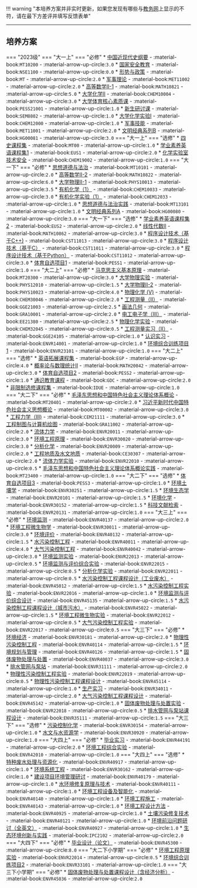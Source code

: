 !!! warning "本培养方案并非实时更新，如果您发现有哪些与[教务网](https://my.cqu.edu.cn)上显示的不符，请在最下方差评并填写反馈表单"

---

## 培养方案

=== "2023级"
    === "大一上"
        === "必修"
            * [中国近现代史纲要](../../../course/中国近现代史纲要.md) - :material-book:`MT10200` - :material-arrow-up-circle:`3.0`
            * [国家安全教育](../../../course/国家安全教育.md) - :material-book:`NSE1100` - :material-arrow-up-circle:`0.0`
            * [形势与政策](../../../course/形势与政策.md) - :material-book:`MT` - :material-arrow-up-circle:`2.0`
            * [军事理论](../../../course/军事理论.md) - :material-book:`MET11002` - :material-arrow-up-circle:`2.0`
            * [高等数学II-1](../../../course/高等数学.md) - :material-book:`MATH10821` - :material-arrow-up-circle:`5.0`
            * [大学化学II](../../../course/大学化学.md) - :material-book:`CHEM10004` - :material-arrow-up-circle:`3.0`
            * [大学体育核心素质课](../../../course/大学体育核心素质课.md) - :material-book:`PESS21001` - :material-arrow-up-circle:`1.0`
            * [新生研讨课](../../../course/新生研讨课.md) - :material-book:`SEM8802` - :material-arrow-up-circle:`1.0`
            * [大学化学实验Ⅰ](../../../course/大学化学实验.md) - :material-book:`CHEM12000` - :material-arrow-up-circle:`1.0`
            * [军事技能](../../../course/军事技能.md) - :material-book:`MET11001` - :material-arrow-up-circle:`2.0`
            * [文明经典系列B](../../../course/文明经典系列.md) - :material-book:`HG00081` - :material-arrow-up-circle:`3.0`
    === "大一上"
        === "选修"
            * [四史课程集](../../../course/四史课程集.md) - :material-book:`MT00` - :material-arrow-up-circle:`1.0`
            * [学业素养英语课程集1](../../../course/学业素养英语课程集.md) - :material-book:`EUS1` - :material-arrow-up-circle:`2.0`
            * [化学实验室技术安全](../../../course/化学实验室技术安全.md) - :material-book:`CHEM19002` - :material-arrow-up-circle:`1.0`
    === "大一下"
        === "必修"
            * [思想道德与法治](../../../course/思想道德与法治.md) - :material-book:`MT10101` - :material-arrow-up-circle:`2.0`
            * [高等数学II-2](../../../course/高等数学.md) - :material-book:`MATH10822` - :material-arrow-up-circle:`6.0`
            * [大学物理Ⅱ-1](../../../course/大学物理.md) - :material-book:`PHYS10013` - :material-arrow-up-circle:`3.5`
            * [有机化学（1）](../../../course/有机化学.md) - :material-book:`CHEM10033` - :material-arrow-up-circle:`3.0`
            * [有机化学实验（1）](../../../course/有机化学实验.md) - :material-book:`CHEM12033` - :material-arrow-up-circle:`1.0`
            * [思想道德与法治实践](../../../course/思想道德与法治实践.md) - :material-book:`MT13101` - :material-arrow-up-circle:`1.0`
            * [文明经典系列A](../../../course/文明经典系列.md) - :material-book:`HG00080` - :material-arrow-up-circle:`3.0`
    === "大一下"
        === "选修"
            * [学业素养英语课程集2](../../../course/学业素养英语课程集.md) - :material-book:`EUS2` - :material-arrow-up-circle:`2.0`
            * [线性代数II](../../../course/线性代数.md) - :material-book:`MATH10862` - :material-arrow-up-circle:`3.0`
            * [程序设计技术（基于C++)](../../../course/程序设计技术基于.md) - :material-book:`CST11013` - :material-arrow-up-circle:`3.0`
            * [程序设计技术（基于C）](../../../course/程序设计技术基于.md) - :material-book:`CST11011` - :material-arrow-up-circle:`3.0`
            * [程序设计技术（基于Python）](../../../course/程序设计技术基于.md) - :material-book:`CST11012` - :material-arrow-up-circle:`3.0`
            * [体育自选项目1](../../../course/体育自选项目.md) - :material-book:`PESS1` - :material-arrow-up-circle:`1.0`
    === "大二上"
        === "必修"
            * [马克思主义基本原理](../../../course/马克思主义基本原理.md) - :material-book:`MT20300` - :material-arrow-up-circle:`3.0`
            * [大学物理实验](../../../course/大学物理实验.md) - :material-book:`PHYS12010` - :material-arrow-up-circle:`1.5`
            * [大学物理Ⅱ-2](../../../course/大学物理.md) - :material-book:`PHYS10023` - :material-arrow-up-circle:`4.0`
            * [物理化学 (Ⅴ)](../../../course/物理化学.md) - :material-book:`CHEM30046` - :material-arrow-up-circle:`2.0`
            * [工程测量（II）](../../../course/工程测量.md) - :material-book:`GGE21003` - :material-arrow-up-circle:`2.5`
            * [画法几何](../../../course/画法几何.md) - :material-book:`GRA10001` - :material-arrow-up-circle:`2.0`
            * [电工电子学（Ⅲ）](../../../course/电工电子学.md) - :material-book:`EE21380` - :material-arrow-up-circle:`2.5`
            * [物理化学实验](../../../course/物理化学实验.md) - :material-book:`CHEM32045` - :material-arrow-up-circle:`0.5`
            * [工程测量实习（II）](../../../course/工程测量实习.md) - :material-book:`GGE24105` - :material-arrow-up-circle:`1.0`
            * [认识实习](../../../course/认识实习.md) - :material-book:`ENVR14001` - :material-arrow-up-circle:`1.0`
            * [环境综合训练项目1](../../../course/环境综合训练项目.md) - :material-book:`ENVR23101` - :material-arrow-up-circle:`1.0`
    === "大二上"
        === "选修"
            * [英语拓展课程集](../../../course/英语拓展课程集.md) - :material-book:`EGP` - :material-arrow-up-circle:`4.0`
            * [概率论与数理统计Ⅱ](../../../course/概率论与数理统计.md) - :material-book:`MATH20042` - :material-arrow-up-circle:`3.0`
            * [体育自选项目2](../../../course/体育自选项目.md) - :material-book:`PESS2` - :material-arrow-up-circle:`1.0`
            * [通识教育课程](../../../course/通识教育课程.md) - :material-book:`GDC` - :material-arrow-up-circle:`2.0`
            * [非限制选修课程集](../../../course/非限制选修课程集.md) - :material-book:`IDUE` - :material-arrow-up-circle:`1.0`
    === "大二下"
        === "必修"
            * [毛泽东思想和中国特色社会主义理论体系概论](../../../course/毛泽东思想和中国特色社会主义理论体系概论.md) - :material-book:`MT20401` - :material-arrow-up-circle:`2.0`
            * [习近平新时代中国特色社会主义思想概论](../../../course/习近平新时代中国特色社会主义思想概论.md) - :material-book:`MT00002` - :material-arrow-up-circle:`3.0`
            * [工程力学（III)](../../../course/工程力学.md) - :material-book:`CEM21111` - :material-arrow-up-circle:`3.0`
            * [工程制图与计算机绘图](../../../course/工程制图与计算机绘图.md) - :material-book:`GRA11002` - :material-arrow-up-circle:`2.0`
            * [流体力学](../../../course/流体力学.md) - :material-book:`ENVR20011` - :material-arrow-up-circle:`3.0`
            * [环境工程原理](../../../course/环境工程原理.md) - :material-book:`ENVR30020` - :material-arrow-up-circle:`3.0`
            * [分析化学](../../../course/分析化学.md) - :material-book:`ENVR20009` - :material-arrow-up-circle:`2.0`
            * [工程地质及水文地质](../../../course/工程地质及水文地质.md) - :material-book:`CE30307` - :material-arrow-up-circle:`2.0`
            * [流体力学实验](../../../course/流体力学实验.md) - :material-book:`ENVR22010` - :material-arrow-up-circle:`0.5`
            * [毛泽东思想和中国特色社会主义理论体系概论实践](../../../course/毛泽东思想和中国特色社会主义理论体系概论实践.md) - :material-book:`MT23400` - :material-arrow-up-circle:`1.0`
    === "大二下"
        === "选修"
            * [体育自选项目3](../../../course/体育自选项目.md) - :material-book:`PESS3` - :material-arrow-up-circle:`1.0`
            * [环境土壤学](../../../course/环境土壤学.md) - :material-book:`ENVR30251` - :material-arrow-up-circle:`1.5`
            * [环境生态学](../../../course/环境生态学.md) - :material-book:`ENVR20101` - :material-arrow-up-circle:`1.5`
            * [环境化学](../../../course/环境化学.md) - :material-book:`ENVR30152` - :material-arrow-up-circle:`1.5`
            * [科技文献检索](../../../course/科技文献检索.md) - :material-book:`ENVR20131` - :material-arrow-up-circle:`1.0`
    === "大三上"
        === "必修"
            * [环境监测](../../../course/环境监测.md) - :material-book:`ENVR40137` - :material-arrow-up-circle:`2.0`
            * [环境工程微生物学](../../../course/环境工程微生物学.md) - :material-book:`ENVR30011` - :material-arrow-up-circle:`3.0`
            * [环境评价](../../../course/环境评价.md) - :material-book:`ENVR40132` - :material-arrow-up-circle:`1.5`
            * [水污染控制工程](../../../course/水污染控制工程.md) - :material-book:`ENVR40011` - :material-arrow-up-circle:`4.0`
            * [大气污染控制工程](../../../course/大气污染控制工程.md) - :material-book:`ENVR40042` - :material-arrow-up-circle:`3.0`
            * [环境监测实验](../../../course/环境监测实验.md) - :material-book:`ENVR22013` - :material-arrow-up-circle:`0.5`
            * [环境监测与评价综合实验](../../../course/环境监测与评价综合实验.md) - :material-book:`ENVR22015` - :material-arrow-up-circle:`0.5`
            * [分析化学实验](../../../course/分析化学实验.md) - :material-book:`ENVR22011` - :material-arrow-up-circle:`0.5`
            * [水污染控制工程课程设计（工业废水）](../../../course/水污染控制工程课程设计工业废水.md) - :material-book:`ENVR45012` - :material-arrow-up-circle:`1.5`
            * [水污染控制工程实验](../../../course/水污染控制工程实验.md) - :material-book:`ENVR22016` - :material-arrow-up-circle:`1.0`
            * [环境监测与评价综合设计](../../../course/环境监测与评价综合设计.md) - :material-book:`ENVR45135` - :material-arrow-up-circle:`1.5`
            * [水污染控制工程课程设计（城市污水）](../../../course/水污染控制工程课程设计城市污水.md) - :material-book:`ENVR45022` - :material-arrow-up-circle:`1.5`
            * [环境工程微生物实验](../../../course/环境工程微生物实验.md) - :material-book:`ENVR22012` - :material-arrow-up-circle:`0.5`
            * [大气污染控制工程实验](../../../course/大气污染控制工程实验.md) - :material-book:`ENVR22017` - :material-arrow-up-circle:`0.5`
    === "大三下"
        === "必修"
            * [环境经济](../../../course/环境经济.md) - :material-book:`ENVR30181` - :material-arrow-up-circle:`2.0`
            * [物理性污染控制工程](../../../course/物理性污染控制工程.md) - :material-book:`ENVR40114` - :material-arrow-up-circle:`1.5`
            * [环境规划与管理](../../../course/环境规划与管理.md) - :material-book:`ENVR40126` - :material-arrow-up-circle:`1.5`
            * [固体废物处理与处置](../../../course/固体废物处理与处置.md) - :material-book:`ENVR40037` - :material-arrow-up-circle:`3.0`
            * [排水管网与泵站](../../../course/排水管网与泵站.md) - :material-book:`ENVR31111` - :material-arrow-up-circle:`2.0`
            * [物理性污染控制工程实验](../../../course/物理性污染控制工程实验.md) - :material-book:`ENVR22019` - :material-arrow-up-circle:`0.5`
            * [物理性污染控制工程课程设计](../../../course/物理性污染控制工程课程设计.md) - :material-book:`ENVR45114` - :material-arrow-up-circle:`1.0`
            * [生产实习](../../../course/生产实习.md) - :material-book:`ENVR34011` - :material-arrow-up-circle:`2.0`
            * [大气污染控制工程课程设计](../../../course/大气污染控制工程课程设计.md) - :material-book:`ENVR45142` - :material-arrow-up-circle:`1.0`
            * [固体废物处理与处置实验](../../../course/固体废物处理与处置实验.md) - :material-book:`ENVR22018` - :material-arrow-up-circle:`0.5`
            * [排水管网与泵站课程设计](../../../course/排水管网与泵站课程设计.md) - :material-book:`ENVR35111` - :material-arrow-up-circle:`1.5`
    === "大三下"
        === "选修"
            * [污染控制化学](../../../course/污染控制化学.md) - :material-book:`ENVR30154` - :material-arrow-up-circle:`1.0`
            * [水文与水资源学](../../../course/水文与水资源学.md) - :material-book:`ENVR30920` - :material-arrow-up-circle:`1.0`
    === "大四上"
        === "必修"
            * [毕业实习](../../../course/毕业实习.md) - :material-book:`ENVR44191` - :material-arrow-up-circle:`2.0`
            * [环境工程综合实验](../../../course/环境工程综合实验.md) - :material-book:`ENVR42010` - :material-arrow-up-circle:`1.0`
    === "大四上"
        === "选修"
            * [特种废水处理与资源化](../../../course/特种废水处理与资源化.md) - :material-book:`ENVR40917` - :material-arrow-up-circle:`1.0`
            * [环境系统工程](../../../course/环境系统工程.md) - :material-book:`ENVR30162` - :material-arrow-up-circle:`1.0`
            * [建设项目环境管理研讨](../../../course/建设项目环境管理研讨.md) - :material-book:`ENVR40179` - :material-arrow-up-circle:`1.0`
            * [水环境修复原理与技术](../../../course/水环境修复原理与技术.md) - :material-book:`ENVR40111` - :material-arrow-up-circle:`1.0`
            * [环境工程设备及智能化](../../../course/环境工程设备及智能化.md) - :material-book:`ENVR40140` - :material-arrow-up-circle:`1.0`
            * [环境工程施工](../../../course/环境工程施工.md) - :material-book:`ENVR40143` - :material-arrow-up-circle:`1.0`
            * [环境工程设计方法](../../../course/环境工程设计方法.md) - :material-book:`ENVR40925` - :material-arrow-up-circle:`1.0`
            * [土壤污染修复技术](../../../course/土壤污染修复技术.md) - :material-book:`ENVR40121` - :material-arrow-up-circle:`1.0`
            * [环境前沿问题研讨（全英文）](../../../course/环境前沿问题研讨全英文.md) - :material-book:`ENVR40927` - :material-arrow-up-circle:`1.0`
            * [生态环境创新与实践](../../../course/生态环境创新与实践.md) - :material-book:`IPC2102` - :material-arrow-up-circle:`2.0`
    === "大四下"
        === "必修"
            * [毕业设计（论文）](../../../course/毕业设计论文.md) - :material-book:`ENVR45300` - :material-arrow-up-circle:`8.0`
    === "大二下小学期"
        === "必修"
            * [环境工程原理实验](../../../course/环境工程原理实验.md) - :material-book:`ENVR22014` - :material-arrow-up-circle:`0.5`
            * [环境综合训练项目2](../../../course/环境综合训练项目.md) - :material-book:`ENVR33101` - :material-arrow-up-circle:`1.0`
    === "大三下小学期"
        === "必修"
            * [固体废物处理与处置课程设计（含经济分析）](../../../course/固体废物处理与处置课程设计含经济分析.md) - :material-book:`ENVR45036` - :material-arrow-up-circle:`2.0`
